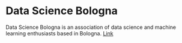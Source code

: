 # Data Science Bologna

Data Science Bologna is an association of data science and machine learning enthusiasts based in Bologna. [Link](https://datasciencebologna.eu)

